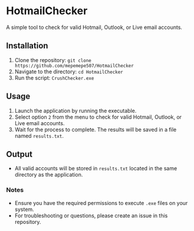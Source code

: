 # HotmailChecker

A simple tool to check for valid Hotmail, Outlook, or Live email accounts.

## Installation

1. Clone the repository: `git clone https://github.com/mepemepe507/HotmailChecker`
2. Navigate to the directory: `cd HotmailChecker`
3. Run the script: `CrushChecker.exe`

## Usage

1. Launch the application by running the executable.
2. Select option `2` from the menu to check for valid Hotmail, Outlook, or Live email accounts.
3. Wait for the process to complete. The results will be saved in a file named `results.txt`.

## Output

- All valid accounts will be stored in `results.txt` located in the same directory as the application.

### Notes

- Ensure you have the required permissions to execute `.exe` files on your system.
- For troubleshooting or questions, please create an issue in this repository.
